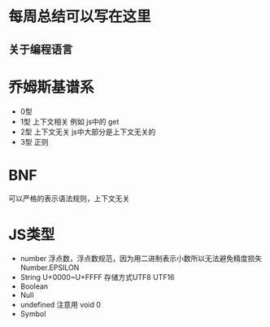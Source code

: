 # 每周总结可以写在这里

## 关于编程语言
# 乔姆斯基谱系
- 0型
- 1型 上下文相关 例如 js中的 get 
- 2型 上下文无关 js中大部分是上下文无关的
- 3型 正则
# BNF
可以严格的表示语法规则，上下文无关
# JS类型
- number 浮点数，浮点数规范，因为用二进制表示小数所以无法避免精度损失 Number.EPSILON
- String U+0000~U+FFFF 存储方式UTF8 UTF16
- Boolean
- Null
- undefined 注意用 void 0
- Symbol
